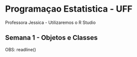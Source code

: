 # Programaçao Estatistica - UFF
Professora Jessica - Utilizaremos o R Studio

## Semana 1 - Objetos e Classes


OBS: readline()





